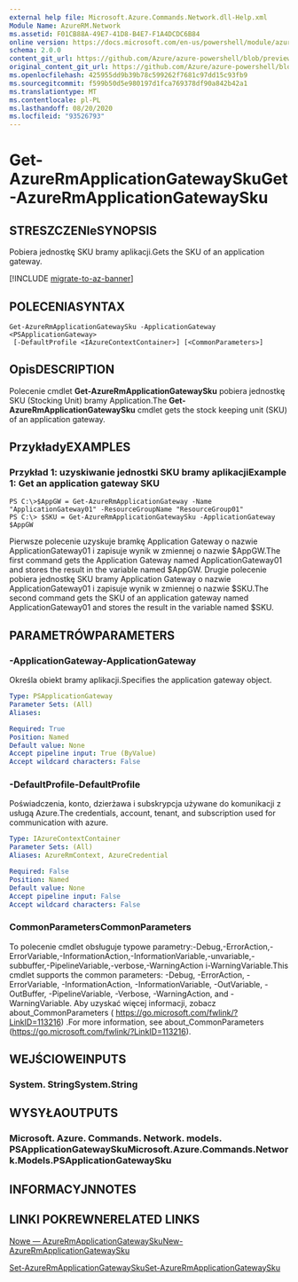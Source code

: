 ```yaml
---
external help file: Microsoft.Azure.Commands.Network.dll-Help.xml
Module Name: AzureRM.Network
ms.assetid: F01CB88A-49E7-41D8-B4E7-F1A4DCDC6B84
online version: https://docs.microsoft.com/en-us/powershell/module/azurerm.network/get-azurermapplicationgatewaysku
schema: 2.0.0
content_git_url: https://github.com/Azure/azure-powershell/blob/preview/src/ResourceManager/Network/Commands.Network/help/Get-AzureRmApplicationGatewaySku.md
original_content_git_url: https://github.com/Azure/azure-powershell/blob/preview/src/ResourceManager/Network/Commands.Network/help/Get-AzureRmApplicationGatewaySku.md
ms.openlocfilehash: 425955dd9b39b78c599262f7681c97dd15c93fb9
ms.sourcegitcommit: f599b50d5e980197d1fca769378df90a842b42a1
ms.translationtype: MT
ms.contentlocale: pl-PL
ms.lasthandoff: 08/20/2020
ms.locfileid: "93526793"
---
```

# <span data-ttu-id="97a64-101">Get-AzureRmApplicationGatewaySku</span><span class="sxs-lookup"><span data-stu-id="97a64-101">Get-AzureRmApplicationGatewaySku</span></span>

## <span data-ttu-id="97a64-102">STRESZCZENIe</span><span class="sxs-lookup"><span data-stu-id="97a64-102">SYNOPSIS</span></span>
<span data-ttu-id="97a64-103">Pobiera jednostkę SKU bramy aplikacji.</span><span class="sxs-lookup"><span data-stu-id="97a64-103">Gets the SKU of an application gateway.</span></span>

[!INCLUDE [migrate-to-az-banner](../../includes/migrate-to-az-banner.md)]

## <span data-ttu-id="97a64-104">POLECENIA</span><span class="sxs-lookup"><span data-stu-id="97a64-104">SYNTAX</span></span>

```
Get-AzureRmApplicationGatewaySku -ApplicationGateway <PSApplicationGateway>
 [-DefaultProfile <IAzureContextContainer>] [<CommonParameters>]
```

## <span data-ttu-id="97a64-105">Opis</span><span class="sxs-lookup"><span data-stu-id="97a64-105">DESCRIPTION</span></span>
<span data-ttu-id="97a64-106">Polecenie cmdlet **Get-AzureRmApplicationGatewaySku** pobiera jednostkę SKU (Stocking Unit) bramy Application.</span><span class="sxs-lookup"><span data-stu-id="97a64-106">The **Get-AzureRmApplicationGatewaySku** cmdlet gets the stock keeping unit (SKU) of an application gateway.</span></span>

## <span data-ttu-id="97a64-107">Przykłady</span><span class="sxs-lookup"><span data-stu-id="97a64-107">EXAMPLES</span></span>

### <span data-ttu-id="97a64-108">Przykład 1: uzyskiwanie jednostki SKU bramy aplikacji</span><span class="sxs-lookup"><span data-stu-id="97a64-108">Example 1: Get an application gateway SKU</span></span>
```
PS C:\>$AppGW = Get-AzureRmApplicationGateway -Name "ApplicationGateway01" -ResourceGroupName "ResourceGroup01"
PS C:\> $SKU = Get-AzureRmApplicationGatewaySku -ApplicationGateway $AppGW
```

<span data-ttu-id="97a64-109">Pierwsze polecenie uzyskuje bramkę Application Gateway o nazwie ApplicationGateway01 i zapisuje wynik w zmiennej o nazwie $AppGW.</span><span class="sxs-lookup"><span data-stu-id="97a64-109">The first command gets the Application Gateway named ApplicationGateway01 and stores the result in the variable named $AppGW.</span></span>
<span data-ttu-id="97a64-110">Drugie polecenie pobiera jednostkę SKU bramy Application Gateway o nazwie ApplicationGateway01 i zapisuje wynik w zmiennej o nazwie $SKU.</span><span class="sxs-lookup"><span data-stu-id="97a64-110">The second command gets the SKU of an application gateway named ApplicationGateway01 and stores the result in the variable named $SKU.</span></span>

## <span data-ttu-id="97a64-111">PARAMETRÓW</span><span class="sxs-lookup"><span data-stu-id="97a64-111">PARAMETERS</span></span>

### <span data-ttu-id="97a64-112">-ApplicationGateway</span><span class="sxs-lookup"><span data-stu-id="97a64-112">-ApplicationGateway</span></span>
<span data-ttu-id="97a64-113">Określa obiekt bramy aplikacji.</span><span class="sxs-lookup"><span data-stu-id="97a64-113">Specifies the application gateway object.</span></span>

```yaml
Type: PSApplicationGateway
Parameter Sets: (All)
Aliases: 

Required: True
Position: Named
Default value: None
Accept pipeline input: True (ByValue)
Accept wildcard characters: False
```

### <span data-ttu-id="97a64-114">-DefaultProfile</span><span class="sxs-lookup"><span data-stu-id="97a64-114">-DefaultProfile</span></span>
<span data-ttu-id="97a64-115">Poświadczenia, konto, dzierżawa i subskrypcja używane do komunikacji z usługą Azure.</span><span class="sxs-lookup"><span data-stu-id="97a64-115">The credentials, account, tenant, and subscription used for communication with azure.</span></span>

```yaml
Type: IAzureContextContainer
Parameter Sets: (All)
Aliases: AzureRmContext, AzureCredential

Required: False
Position: Named
Default value: None
Accept pipeline input: False
Accept wildcard characters: False
```

### <span data-ttu-id="97a64-116">CommonParameters</span><span class="sxs-lookup"><span data-stu-id="97a64-116">CommonParameters</span></span>
<span data-ttu-id="97a64-117">To polecenie cmdlet obsługuje typowe parametry:-Debug,-ErrorAction,-ErrorVariable,-InformationAction,-InformationVariable,-unvariable,-subbuffer,-PipelineVariable,-verbose,-WarningAction i-WarningVariable.</span><span class="sxs-lookup"><span data-stu-id="97a64-117">This cmdlet supports the common parameters: -Debug, -ErrorAction, -ErrorVariable, -InformationAction, -InformationVariable, -OutVariable, -OutBuffer, -PipelineVariable, -Verbose, -WarningAction, and -WarningVariable.</span></span> <span data-ttu-id="97a64-118">Aby uzyskać więcej informacji, zobacz about_CommonParameters ( https://go.microsoft.com/fwlink/?LinkID=113216) .</span><span class="sxs-lookup"><span data-stu-id="97a64-118">For more information, see about_CommonParameters (https://go.microsoft.com/fwlink/?LinkID=113216).</span></span>

## <span data-ttu-id="97a64-119">WEJŚCIOWE</span><span class="sxs-lookup"><span data-stu-id="97a64-119">INPUTS</span></span>

### <span data-ttu-id="97a64-120">System. String</span><span class="sxs-lookup"><span data-stu-id="97a64-120">System.String</span></span>

## <span data-ttu-id="97a64-121">WYSYŁA</span><span class="sxs-lookup"><span data-stu-id="97a64-121">OUTPUTS</span></span>

### <span data-ttu-id="97a64-122">Microsoft. Azure. Commands. Network. models. PSApplicationGatewaySku</span><span class="sxs-lookup"><span data-stu-id="97a64-122">Microsoft.Azure.Commands.Network.Models.PSApplicationGatewaySku</span></span>

## <span data-ttu-id="97a64-123">INFORMACYJN</span><span class="sxs-lookup"><span data-stu-id="97a64-123">NOTES</span></span>

## <span data-ttu-id="97a64-124">LINKI POKREWNE</span><span class="sxs-lookup"><span data-stu-id="97a64-124">RELATED LINKS</span></span>

[<span data-ttu-id="97a64-125">Nowe — AzureRmApplicationGatewaySku</span><span class="sxs-lookup"><span data-stu-id="97a64-125">New-AzureRmApplicationGatewaySku</span></span>](./New-AzureRmApplicationGatewaySku.md)

[<span data-ttu-id="97a64-126">Set-AzureRmApplicationGatewaySku</span><span class="sxs-lookup"><span data-stu-id="97a64-126">Set-AzureRmApplicationGatewaySku</span></span>](./Set-AzureRmApplicationGatewaySku.md)



